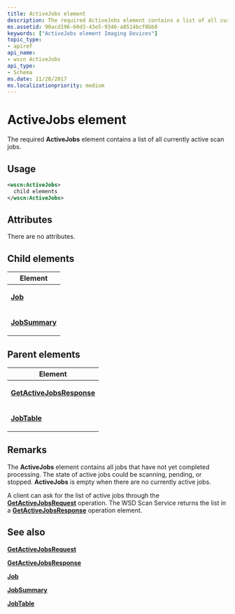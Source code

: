 ```yaml
---
title: ActiveJobs element
description: The required ActiveJobs element contains a list of all currently active scan jobs.
ms.assetid: 90acd196-60d3-43e5-9346-a8514bcf0bb8
keywords: ["ActiveJobs element Imaging Devices"]
topic_type:
- apiref
api_name:
- wscn ActiveJobs
api_type:
- Schema
ms.date: 11/28/2017
ms.localizationpriority: medium
---
```


# ActiveJobs element


The required **ActiveJobs** element contains a list of all currently active scan jobs.

Usage
-----

```xml
<wscn:ActiveJobs>
  child elements
</wscn:ActiveJobs>
```

Attributes
----------

There are no attributes.

## Child elements


<table>
<colgroup>
<col width="100%" />
</colgroup>
<thead>
<tr class="header">
<th>Element</th>
</tr>
</thead>
<tbody>
<tr class="odd">
<td><p><a href="job.md" data-raw-source="[&lt;strong&gt;Job&lt;/strong&gt;](job.md)"><strong>Job</strong></a></p></td>
</tr>
<tr class="even">
<td><p><a href="jobsummary.md" data-raw-source="[&lt;strong&gt;JobSummary&lt;/strong&gt;](jobsummary.md)"><strong>JobSummary</strong></a></p></td>
</tr>
</tbody>
</table>

## Parent elements


<table>
<colgroup>
<col width="100%" />
</colgroup>
<thead>
<tr class="header">
<th>Element</th>
</tr>
</thead>
<tbody>
<tr class="odd">
<td><p><a href="getactivejobsresponse.md" data-raw-source="[&lt;strong&gt;GetActiveJobsResponse&lt;/strong&gt;](getactivejobsresponse.md)"><strong>GetActiveJobsResponse</strong></a></p></td>
</tr>
<tr class="even">
<td><p><a href="jobtable.md" data-raw-source="[&lt;strong&gt;JobTable&lt;/strong&gt;](jobtable.md)"><strong>JobTable</strong></a></p></td>
</tr>
</tbody>
</table>

Remarks
-------

The **ActiveJobs** element contains all jobs that have not yet completed processing. The state of active jobs could be scanning, pending, or stopped. **ActiveJobs** is empty when there are no currently active jobs.

A client can ask for the list of active jobs through the [**GetActiveJobsRequest**](getactivejobsrequest.md) operation. The WSD Scan Service returns the list in a [**GetActiveJobsResponse**](getactivejobsresponse.md) operation element.

## See also


[**GetActiveJobsRequest**](getactivejobsrequest.md)

[**GetActiveJobsResponse**](getactivejobsresponse.md)

[**Job**](job.md)

[**JobSummary**](jobsummary.md)

[**JobTable**](jobtable.md)

 

 






